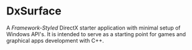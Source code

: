 # DxSurface

A *Framework-Styled* DirectX starter application with minimal setup of Windows API's. It is intended to serve as a starting point for games and graphical apps development with C++.
